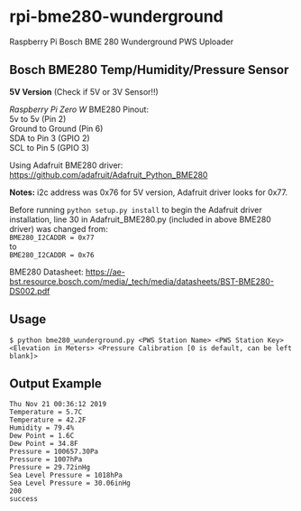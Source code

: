 # rpi-bme280-wunderground
Raspberry Pi Bosch BME 280 Wunderground PWS Uploader


## Bosch BME280 Temp/Humidity/Pressure Sensor
**5V Version** (Check if 5V or 3V Sensor!!)

*Raspberry Pi Zero W* BME280 Pinout:\
5v to 5v (Pin 2)\
Ground to Ground (Pin 6)\
SDA to Pin 3 (GPIO 2)\
SCL to Pin 5 (GPIO 3)

Using Adafruit BME280 driver: https://github.com/adafruit/Adafruit_Python_BME280

**Notes:** i2c address was 0x76 for 5V version, Adafruit driver looks for 0x77.

Before running `python setup.py install` to begin the Adafruit driver installation, line 30 in Adafruit_BME280.py (included in above BME280 driver) was changed from:\
`BME280_I2CADDR = 0x77`\
to\
`BME280_I2CADDR = 0x76`

BME280 Datasheet: https://ae-bst.resource.bosch.com/media/_tech/media/datasheets/BST-BME280-DS002.pdf

## Usage

`$ python bme280_wunderground.py <PWS Station Name> <PWS Station Key> <Elevation in Meters> <Pressure Calibration [0 is default, can be left blank]>`

## Output Example
`Thu Nov 21 00:36:12 2019`\
`Temperature = 5.7C`\
`Temperature = 42.2F`\
`Humidity = 79.4%`\
`Dew Point = 1.6C`\
`Dew Point = 34.8F`\
`Pressure = 100657.30Pa`\
`Pressure = 1007hPa`\
`Pressure = 29.72inHg`\
`Sea Level Pressure = 1018hPa`\
`Sea Level Pressure = 30.06inHg`\
`200`\
`success`
